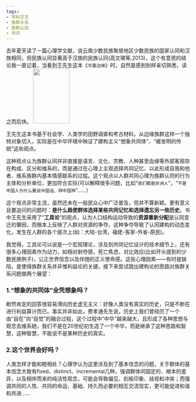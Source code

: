 ```yaml
---
tags:
- 学科交叉
- 族群关系
- 族群认同
- 书评
---
```


去年夏天读了一篇心理学文献，说云南少数民族聚居地区少数民族的国家认同和汉族相同，但民族认同显著高于汉族的民族认同(高文珺等,2013)，这个有意思的结论我一直记着，当看到王先生这本《`华夏边缘`》时，自然是感到别样亲切熟悉，读之而后快。
<img src="../../../../img/2020-02-05-01.jpg" width="100" height="150"> 

王先生这本书基于社会学、人类学的田野调查和考古材料，从边缘族群这样一个独特对象切入，实际是在中华环境中映证了建构主义“想象共同体”、“被发明的传统”这些观点。

这种观点认为族群认同并非直接是语言、文化、宗教、人种甚至血缘等外部客观存在构成、区分和维系的，而是通过在心理上主观选择共同记忆、以此形成自我和他者、维系族群内基本情感联系的过程。这个观点以人群共同心理为族群认同的行为主体和分析单位，更加符合实际(可以解释很多问题，比如“`我们都是非洲人`”，“`不是中国人为什么要说中国话、拜中国神`”……）

这个观点非常主流，虽然还未在一般民众心中广泛普及，但并不算新颖。更有意义且要追问的问题时：**是什么趋使群体选择某些共同记忆和选择遗忘另一些历史**。书中王先生采用了“**工具论**”的观点，认为人口结构运动导致的**资源重新分配**是认同变迁的肇因，而根本上反映了人群对资源的争夺。这种争夺导致了认同建构的动态变化，发生在人群的各个层次上(如：大陆-台湾，福佬-客家-外省-原民)。

我觉得，工具论可以说是一个宏观理论，涉及到共同记忆设计的技术细节上，还有很多心理因素作为动力，如相对剥夺感，死亡焦虑，对比效应(比如开头提到的少数民族例子)，公正世界信念以及伴随的正义使命感。这些心理因素——有时是缺陷，是使得族群关系并非惟利益论的关键。接下来尝试跳出建构论的思路对族群关系问题做两个展望：

### 1.“想象的共同体”全凭想象吗？
断然肯定的回答很容易滑向历史虚无主义：好像人类没有真实的历史，只是不断在进行利益算计而已。事实并非如此，费孝通先生说，历史上我们曾经历了一个由“自在”向“自觉”的融合过程，这个过程中“中华”越来越大，且形成了各种思想与观念去维系她，我们不是在20世纪初生造了一个中华，而是继承了这种思路和智慧，这种智慧，不能说不是某种历史的真实。

### 2.这个世界会好吗？
人类怎样才能和睦相处？心理学认为这里涉及到了基本信念的问题，关于群体的基本信念大致有fixed、distinct、incremental几种，强调群体间固定的、根本的差异，以及相伴而来的纯洁性观念，可能会导致偏见、刻板印象、歧视和冲突；而强调共同的人性、共同的命运、基础、持久而必要的相互交流现实，更可能促进和谐和共进……
